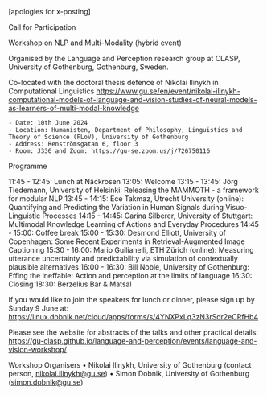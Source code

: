 \[apologies for x-posting\]

Call for Participation

Workshop on NLP and Multi-Modality (hybrid event)

Organised by the Language and Perception research group at CLASP, University of Gothenburg, Gothenburg, Sweden.

Co-located with the doctoral thesis defence of Nikolai Ilinykh in Computational Linguistics https://www.gu.se/en/event/nikolai-ilinykh-computational-models-of-language-and-vision-studies-of-neural-models-as-learners-of-multi-modal-knowledge 

    - Date: 10th June 2024
    - Location: Humanisten, Department of Philosophy, Linguistics and Theory of Science (FLoV), University of Gothenburg
    - Address: Renströmsgatan 6, floor 3
    - Room: J336 and Zoom: https://gu-se.zoom.us/j/726750116 

Programme

11:45 - 12:45: Lunch at Näckrosen
13:05: Welcome
13:15 - 13:45: Jörg Tiedemann, University of Helsinki: Releasing the MAMMOTH - a framework for modular NLP
13:45 - 14:15: Ece Takmaz, Utrecht University (online): Quantifying and Predicting the Variation in Human Signals during Visuo-Linguistic Processes
14:15 - 14:45: Carina Silberer, University of Stuttgart: Multimodal Knowledge Learning of Actions and Everyday Procedures
14:45 - 15:00: Coffee break
15:00 - 15:30: Desmond Elliott, University of Copenhagen: Some Recent Experiments in Retrieval-Augmented Image Captioning
15:30 - 16:00: Mario Guilianelli, ETH Zürich (online): Measuring utterance uncertainty and predictability via simulation of contextually plausible alternatives
16:00 - 16:30: Bill Noble, University of Gothenburg: Effing the ineffable: Action and perception at the limits of language
16:30: Closing
18:30: Berzelius Bar & Matsal

If you would like to join the speakers for lunch or dinner, please sign up by Sunday 9 June at: https://linux.dobnik.net/cloud/apps/forms/s/4YNXPxLq3zN3rSdr2eCRfHb4 

Please see the website for abstracts of the talks and other practical details: https://gu-clasp.github.io/language-and-perception/events/language-and-vision-workshop/ 

Workshop Organisers
    • Nikolai Ilinykh, University of Gothenburg (contact person, nikolai.ilinykh@gu.se)
    • Simon Dobnik, University of Gothenburg (simon.dobnik@gu.se)

